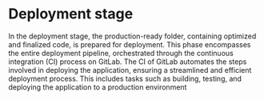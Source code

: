 # Deployment stage
In the deployment stage, the production-ready folder, containing optimized and finalized code, is prepared for deployment. This phase encompasses the entire deployment pipeline, orchestrated through the continuous integration (CI) process on GitLab. The CI of GitLab automates the steps involved in deploying the application, ensuring a streamlined and efficient deployment process. This includes tasks such as building, testing, and deploying the application to a production environment